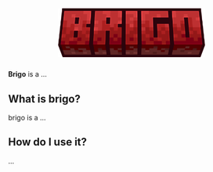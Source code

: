 <h1 align="center">
  <img src=".github/logo.png" alt="brigo thumbnail" width="300">
</h1>

**Brigo** is a ...

## What is brigo?

brigo is a ...

## How do I use it?

...
